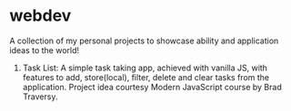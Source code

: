 # webdev
A collection of my personal projects to showcase ability and application ideas to the world!

1. Task List: A simple task taking app, achieved with vanilla JS, with features to add, store(local), filter, delete and clear tasks from the application. Project idea courtesy Modern JavaScript course by Brad Traversy.
